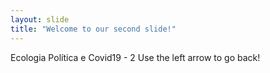 ```yaml
---
layout: slide
title: "Welcome to our second slide!"
---
```

Ecologia Política e Covid19 - 2
Use the left arrow to go back!
